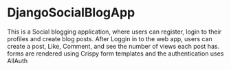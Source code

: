 # DjangoSocialBlogApp
This is a Social blogging application, where users can register, login to their profiles and create blog posts. After Loggin in to the web app, users can create a post, Like, Comment, and see the number of views each post has. 
forms are rendered using Crispy form templates and the authentication uses AllAuth
